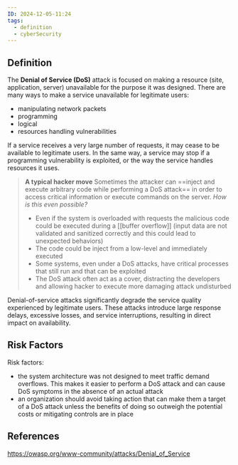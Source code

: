 ```yaml
---
ID: 2024-12-05-11:24
tags:
  - definition
  - cyberSecurity
---
```

## Definition

The **Denial of Service (DoS)** attack is focused on making a resource (site, application, server) unavailable for the purpose it was designed. There are many ways to make a service unavailable for legitimate users:
- manipulating network packets
- programming
- logical
- resources handling vulnerabilities

If a service receives a very large number of requests, it may cease to be available to legitimate users. In the same way, a service may stop if a programming vulnerability is exploited, or the way the service handles resources it uses.

> **A typical hacker move**
> Sometimes the attacker can ==inject and execute arbitrary code while performing a DoS attack== in order to access critical information or execute commands on the server.
> *How is this even possible?*
> 	- Even if the system is overloaded with requests the malicious code could be executed during a [[buffer overflow]] (input data are not validated and sanitized correctly and this could lead to unexpected behaviors)
> 	- The code could be inject from a low-level and immediately executed
> 	- Some systems, even under a DoS attacks, have critical processes that still run and that can be exploited
> 	- The DoS attack often act as a cover, distracting the developers and allowing hacker to execute more damaging attack undisturbed

Denial-of-service attacks significantly degrade the service quality experienced by legitimate users. These attacks introduce large response delays, excessive losses, and service interruptions, resulting in direct impact on availability.

## Risk Factors

Risk factors:
- the system architecture was not designed to meet traffic demand overflows. This makes it easier to perform a DoS attack and can cause DoS symptoms in the absence of an actual attack
- an organization should avoid taking action that can make them a target of a DoS attack unless the benefits of doing so outweigh the potential costs or mitigating controls are in place

## References
https://owasp.org/www-community/attacks/Denial_of_Service